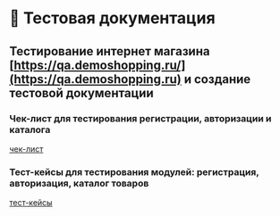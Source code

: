 # 📄 Тестовая документация 
## Тестирование интернет магазина [https://qa.demoshopping.ru/](https://qa.demoshopping.ru) и создание тестовой документации
### Чек-лист для тестирования регистрации, авторизации и каталога 
[чек-лист](https://docs.google.com/spreadsheets/d/11rAVWjpLKMSJy65j9EwWZN5HRIOZbFKQCyWxZ-CCEhk/edit?gid=1909484657#gid=1909484657)
### Тест-кейсы для тестирования модулей: регистрация, авторизация, каталог товаров
[тест-кейсы](https://app.qase.io/project/G9?suite=85&previewMode=side)
